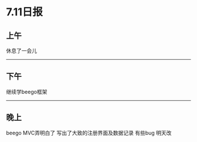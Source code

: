 #      7.11日报
**上午**
---
休息了一会儿

---

## **下午**

继续学beego框架


---
##  **晚上**

beego MVC弄明白了
写出了大致的注册界面及数据记录
有些bug
明天改